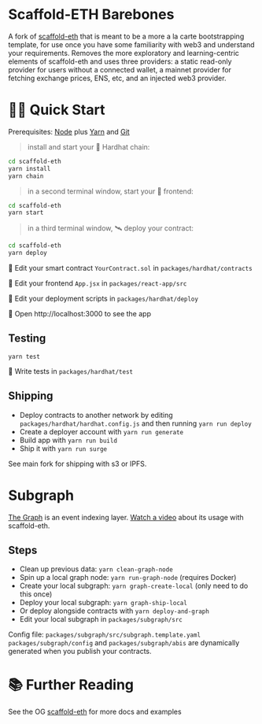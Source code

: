 # Scaffold-ETH Barebones
A fork of [scaffold-eth](https://github.com/austintgriffith/scaffold-eth) that is meant to be a more a la carte
bootstrapping template, for use once you have some familiarity with web3 and understand your requirements. Removes
the more exploratory and learning-centric elements of scaffold-eth and uses three providers: a static read-only provider for users without a connected wallet, a mainnet provider for fetching exchange prices, ENS, etc, and an injected web3 provider.

# 🏄‍♂️ Quick Start

Prerequisites: [Node](https://nodejs.org/en/download/) plus [Yarn](https://classic.yarnpkg.com/en/docs/install/) and [Git](https://git-scm.com/downloads)

> install and start your 👷‍ Hardhat chain:

```bash
cd scaffold-eth
yarn install
yarn chain
```

> in a second terminal window, start your 📱 frontend:

```bash
cd scaffold-eth
yarn start
```

> in a third terminal window, 🛰 deploy your contract:

```bash
cd scaffold-eth
yarn deploy
```

🔏 Edit your smart contract `YourContract.sol` in `packages/hardhat/contracts`

📝 Edit your frontend `App.jsx` in `packages/react-app/src`

💼 Edit your deployment scripts in `packages/hardhat/deploy`

📱 Open http://localhost:3000 to see the app

## Testing
```yarn test```

🔬 Write tests in `packages/hardhat/test`

## Shipping
- Deploy contracts to another network by editing `packages/hardhat/hardhat.config.js` and then running `yarn run deploy`
- Create a deployer account with `yarn run generate`
- Build app with `yarn run build`
- Ship it with `yarn run surge`

See main fork for shipping with s3 or IPFS.

# Subgraph
[The Graph](https://thegraph.com/docs/about/introduction) is an event indexing layer.
[Watch a video](https://youtu.be/T5ylzOTkn-Q) about its usage with scaffold-eth.

## Steps
- Clean up previous data: `yarn clean-graph-node`
- Spin up a local graph node: `yarn run-graph-node` (requires Docker)
- Create your local subgraph: `yarn graph-create-local` (only need to do this once)
- Deploy your local subgraph: `yarn graph-ship-local`
- Or deploy alongside contracts with `yarn deploy-and-graph`
- Edit your local subgraph in `packages/subgraph/src`

Config file: `packages/subgraph/src/subgraph.template.yaml` 
`packages/subgraph/config` and `packages/subgraph/abis` are dynamically generated when you publish your contracts.


# 📚 Further Reading

See the OG [scaffold-eth](https://github.com/austintgriffith/scaffold-eth) for more docs and examples
